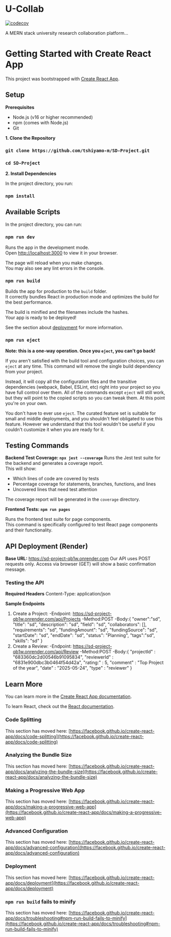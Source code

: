# U-Collab

[![codecov](https://codecov.io/gh/tshiyamo-m/SD-Project/branch/feature/research-postings/graph/badge.svg)](https://codecov.io/gh/tshiyamo-m/SD-Project)

A MERN stack university research collaboration platform...
# Getting Started with Create React App

This project was bootstrapped with [Create React App](https://github.com/facebook/create-react-app).

## Setup
**Prerequisites**
- Node.js (v16 or higher recommended)
- npm (comes with Node.js)
- Git

**1. Clone the Repository**

### `git clone https://github.com/tshiyamo-m/SD-Project.git`

### `cd SD-Project`

**2. Install Dependencies**

In the project directory, you run:

### `npm install`

## Available Scripts

In the project directory, you can run:

### `npm run dev`

Runs the app in the development mode.\
Open [http://localhost:3000](http://localhost:3000) to view it in your browser.

The page will reload when you make changes.\
You may also see any lint errors in the console.

### `npm run build`

Builds the app for production to the `build` folder.\
It correctly bundles React in production mode and optimizes the build for the best performance.

The build is minified and the filenames include the hashes.\
Your app is ready to be deployed!

See the section about [deployment](https://facebook.github.io/create-react-app/docs/deployment) for more information.

### `npm run eject`

**Note: this is a one-way operation. Once you `eject`, you can't go back!**

If you aren't satisfied with the build tool and configuration choices, you can `eject` at any time. This command will remove the single build dependency from your project.

Instead, it will copy all the configuration files and the transitive dependencies (webpack, Babel, ESLint, etc) right into your project so you have full control over them. All of the commands except `eject` will still work, but they will point to the copied scripts so you can tweak them. At this point you're on your own.

You don't have to ever use `eject`. The curated feature set is suitable for small and middle deployments, and you shouldn't feel obligated to use this feature. However we understand that this tool wouldn't be useful if you couldn't customize it when you are ready for it.

## Testing Commands
**Backend Test Coverage: `npx jest --coverage`**
Runs the Jest test suite for the backend and generates a coverage report.\
This will show:

- Which lines of code are covered by tests
- Percentage coverage for statements, branches, functions, and lines
- Uncovered lines that need test attention

The coverage report will be generated in the `coverage` directory.

**Frontend Tests: `npm run pages`**

Runs the frontend test suite for page components.\
This command is specifically configured to test React page components and their functionality.

## API Deployment (Render)
**Base URL:**
https://sd-project-qb1w.onrender.com
Our API uses POST requests only. Access via browser (GET) will show a basic confirmation message.

### Testing the API
**Required Headers**
Content-Type: application/json

**Sample Endpoints**
 1. Create a Project:
    -Endpoint: https://sd-project-qb1w.onrender.com/api/Projects
    -Method:POST
    -Body:{
          "owner":"sd",
          "title": "sd",
          "description": "sd",
          "field": "sd",
          "collaborators": [],
          "requirements": "sd",
          "fundingAmount": "sd",
          "fundingSource": "sd",
          "startDate": "sd",
          "endDate": "sd",
          "status": "Planning",
          "tags":"sd",
          "skills": "sd"
        }
2. Create a Review:
    -Endpoint: https://sd-project-qb1w.onrender.com/api/Review
    -Method:POST
    -Body:{
          "projectId" : "683360dc2d00546b91095834",
          "reviewerId" : "6831e900dbc3b0464f54d42a",
          "rating:" : 5,
          "comment" : "Top Project of the year",
          "date" : "2025-05-24",
          "type" : "reviewer"
          }

## Learn More

You can learn more in the [Create React App documentation](https://facebook.github.io/create-react-app/docs/getting-started).

To learn React, check out the [React documentation](https://reactjs.org/).

### Code Splitting

This section has moved here: [https://facebook.github.io/create-react-app/docs/code-splitting](https://facebook.github.io/create-react-app/docs/code-splitting)

### Analyzing the Bundle Size

This section has moved here: [https://facebook.github.io/create-react-app/docs/analyzing-the-bundle-size](https://facebook.github.io/create-react-app/docs/analyzing-the-bundle-size)

### Making a Progressive Web App

This section has moved here: [https://facebook.github.io/create-react-app/docs/making-a-progressive-web-app](https://facebook.github.io/create-react-app/docs/making-a-progressive-web-app)

### Advanced Configuration

This section has moved here: [https://facebook.github.io/create-react-app/docs/advanced-configuration](https://facebook.github.io/create-react-app/docs/advanced-configuration)

### Deployment

This section has moved here: [https://facebook.github.io/create-react-app/docs/deployment](https://facebook.github.io/create-react-app/docs/deployment)

### `npm run build` fails to minify

This section has moved here: [https://facebook.github.io/create-react-app/docs/troubleshooting#npm-run-build-fails-to-minify](https://facebook.github.io/create-react-app/docs/troubleshooting#npm-run-build-fails-to-minify)
